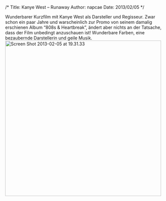/*
Title: Kanye West &#8211; Runaway
Author: napcae
Date: 2013/02/05
*/

Wunderbarer Kurzfilm mit Kanye West als Darsteller und Regisseur. Zwar schon ein paar Jahre und warscheinlich zur Promo von seinem damalig erschienen Album “808s & Heartbreak”, ändert aber nichts an der Tatsache, dass der Film unbedingt anzuschauen ist! Wunderbare Farben, eine bezaubernde Darstellerin und geile Musik.  
[<img src="http://napcae.files.wordpress.com/2013/02/screen-shot-2013-02-05-at-19-31-33.png?w=300" alt="Screen Shot 2013-02-05 at 19.31.33" width="500" class="aligncenter size-medium wp-image-666" />][1]

 [1]: http://vimeo.com/19149832